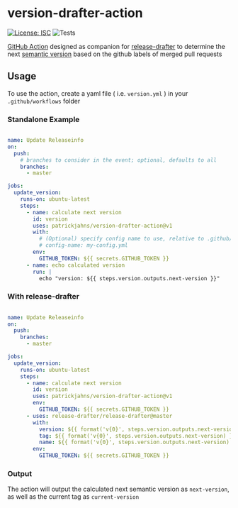 # version-drafter-action

[![License: ISC](https://img.shields.io/github/license/patrickjahns/version-drafter-action)](LICENSE)
![Tests](https://github.com/patrickjahns/version-drafter-action/workflows/Tests/badge.svg?event=push)

[GitHub Action](https://github.com/features/actions) designed as companion for [release-drafter](https://github.com/release-drafter/release-drafter) to determine the next [semantic version](https://semver.org/) based  on the github labels of merged pull requests


## Usage

To use the action, create a yaml file ( i.e. `version.yml` ) in your `.github/workflows` folder 

### Standalone Example

```yaml

name: Update Releaseinfo
on:
  push:
    # branches to consider in the event; optional, defaults to all
    branches:
      - master

jobs:
  update_version:
    runs-on: ubuntu-latest
    steps:
      - name: calculate next version
        id: version
        uses: patrickjahns/version-drafter-action@v1
        with:
          # (Optional) specify config name to use, relative to .github/. Default: version-drafter.yml
          # config-name: my-config.yml
        env:
          GITHUB_TOKEN: ${{ secrets.GITHUB_TOKEN }}
      - name: echo calculated version
        run: |
          echo "version: ${{ steps.version.outputs.next-version }}"
```
 
### With release-drafter

```yaml

name: Update Releaseinfo
on:
  push:
    branches:
      - master

jobs:
  update_version:
    runs-on: ubuntu-latest
    steps:
      - name: calculate next version
        id: version
        uses: patrickjahns/version-drafter-action@v1
        env:
          GITHUB_TOKEN: ${{ secrets.GITHUB_TOKEN }}
      - uses: release-drafter/release-drafter@master
        with:
          version: ${{ format('v{0}', steps.version.outputs.next-version) }}
          tag: ${{ format('v{0}', steps.version.outputs.next-version) }}
          name: ${{ format('v{0}', steps.version.outputs.next-version) }}
        env:
          GITHUB_TOKEN: ${{ secrets.GITHUB_TOKEN }}
```

### Output

The action will output the calculated next semantic version as `next-version`, as well as the current tag as `current-version`